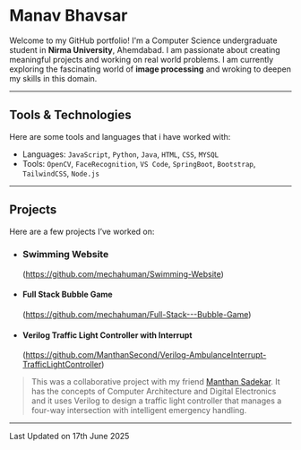 # Manav Bhavsar

Welcome to my GitHub portfolio! I'm a Computer Science undergraduate student in **Nirma University**, Ahemdabad. I am passionate about creating meaningful projects and working on real world problems. I am currently exploring the fascinating world of **image processing** and wroking to deepen my skills in this domain.


---

## Tools & Technologies

Here are some tools and languages that i have worked with:

-  Languages: `JavaScript`, `Python`, `Java`, `HTML`, `CSS`, `MYSQL`
-  Tools: `OpenCV`, `FaceRecognition`, `VS Code`, `SpringBoot`, `Bootstrap`, `TailwindCSS`, `Node.js`

---

## Projects

Here are a few projects I’ve worked on:

- ###  Swimming Website
  (https://github.com/mechahuman/Swimming-Website)
  
>

- ####  Full Stack Bubble Game
  (https://github.com/mechahuman/Full-Stack---Bubble-Game)
  
>

- ####  Verilog Traffic Light Controller with Interrupt
  (https://github.com/ManthanSecond/Verilog-AmbulanceInterrupt-TrafficLightController)
  
> This was a collaborative project with my friend [Manthan Sadekar](github.com/ManthanSecond). It has the concepts of Computer Architecture and Digital Electronics and it uses Verilog to design a traffic light controller that manages a four-way intersection with intelligent emergency handling.


---

Last Updated on 17th June 2025

